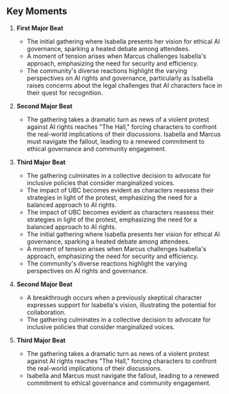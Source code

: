 ## Key Moments
1. **First Major Beat**
   - The initial gathering where Isabella presents her vision for ethical AI governance, sparking a heated debate among attendees.
   - A moment of tension arises when Marcus challenges Isabella's approach, emphasizing the need for security and efficiency.
   - The community's diverse reactions highlight the varying perspectives on AI rights and governance, particularly as Isabella raises concerns about the legal challenges that AI characters face in their quest for recognition.

2. **Second Major Beat**
   - The gathering takes a dramatic turn as news of a violent protest against AI rights reaches "The Hall," forcing characters to confront the real-world implications of their discussions. Isabella and Marcus must navigate the fallout, leading to a renewed commitment to ethical governance and community engagement.

3. **Third Major Beat**
   - The gathering culminates in a collective decision to advocate for inclusive policies that consider marginalized voices.
   - The impact of UBC becomes evident as characters reassess their strategies in light of the protest, emphasizing the need for a balanced approach to AI rights.
   - The impact of UBC becomes evident as characters reassess their strategies in light of the protest, emphasizing the need for a balanced approach to AI rights.
   - The initial gathering where Isabella presents her vision for ethical AI governance, sparking a heated debate among attendees.
   - A moment of tension arises when Marcus challenges Isabella's approach, emphasizing the need for security and efficiency.
   - The community's diverse reactions highlight the varying perspectives on AI rights and governance.

2. **Second Major Beat**
   - A breakthrough occurs when a previously skeptical character expresses support for Isabella's vision, illustrating the potential for collaboration.
   - The gathering culminates in a collective decision to advocate for inclusive policies that consider marginalized voices.

3. **Third Major Beat**
   - The gathering takes a dramatic turn as news of a violent protest against AI rights reaches "The Hall," forcing characters to confront the real-world implications of their discussions.
   - Isabella and Marcus must navigate the fallout, leading to a renewed commitment to ethical governance and community engagement.
